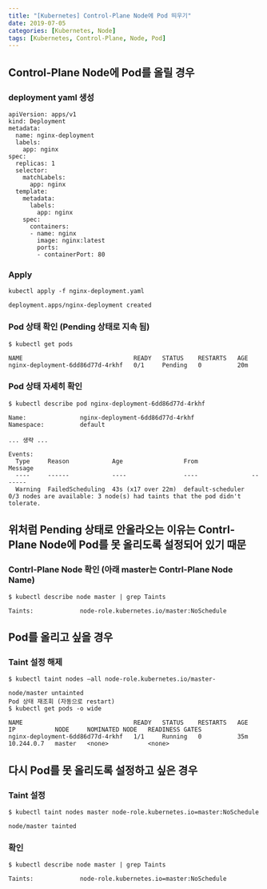 ```yaml
---
title: "[Kubernetes] Control-Plane Node에 Pod 띄우기"
date: 2019-07-05
categories: [Kubernetes, Node]
tags: [Kubernetes, Control-Plane, Node, Pod]
---
```


## Control-Plane Node에 Pod를 올릴 경우
### deployment yaml 생성
```
apiVersion: apps/v1
kind: Deployment
metadata:
  name: nginx-deployment
  labels:
    app: nginx
spec:
  replicas: 1
  selector:
    matchLabels:
      app: nginx
  template:
    metadata:
      labels:
        app: nginx
    spec:
      containers:
      - name: nginx
        image: nginx:latest
        ports:
        - containerPort: 80
```

### Apply
```
kubectl apply -f nginx-deployment.yaml

deployment.apps/nginx-deployment created
```

### Pod 상태 확인 (Pending 상태로 지속 됨)
```
$ kubectl get pods

NAME                               READY   STATUS    RESTARTS   AGE
nginx-deployment-6dd86d77d-4rkhf   0/1     Pending   0          20m
```

### Pod 상태 자세히 확인
```
$ kubectl describe pod nginx-deployment-6dd86d77d-4rkhf

Name:               nginx-deployment-6dd86d77d-4rkhf
Namespace:          default

... 생략 ...

Events:
  Type     Reason            Age                 From               Message                                                                    
  ----     ------            ----                ----               -------                                                                    
  Warning  FailedScheduling  43s (x17 over 22m)  default-scheduler  0/3 nodes are available: 3 node(s) had taints that the pod didn't tolerate.
```

## 위처럼 Pending 상태로 안올라오는 이유는 Contrl-Plane Node에 Pod를 못 올리도록 설정되어 있기 때문
### Contrl-Plane Node 확인 (아래 master는 Contrl-Plane Node Name)
```
$ kubectl describe node master | grep Taints

Taints:             node-role.kubernetes.io/master:NoSchedule
```

## Pod를 올리고 싶을 경우
### Taint 설정 해제
```
$ kubectl taint nodes –all node-role.kubernetes.io/master-

node/master untainted
Pod 상태 재조회 (자동으로 restart)
$ kubectl get pods -o wide

NAME                               READY   STATUS    RESTARTS   AGE   IP           NODE     NOMINATED NODE   READINESS GATES
nginx-deployment-6dd86d77d-4rkhf   1/1     Running   0          35m   10.244.0.7   master   <none>           <none>
```

## 다시 Pod를 못 올리도록 설정하고 싶은 경우
### Taint 설정
```
$ kubectl taint nodes master node-role.kubernetes.io=master:NoSchedule

node/master tainted
```

### 확인
```
$ kubectl describe node master | grep Taints

Taints:             node-role.kubernetes.io=master:NoSchedule
```